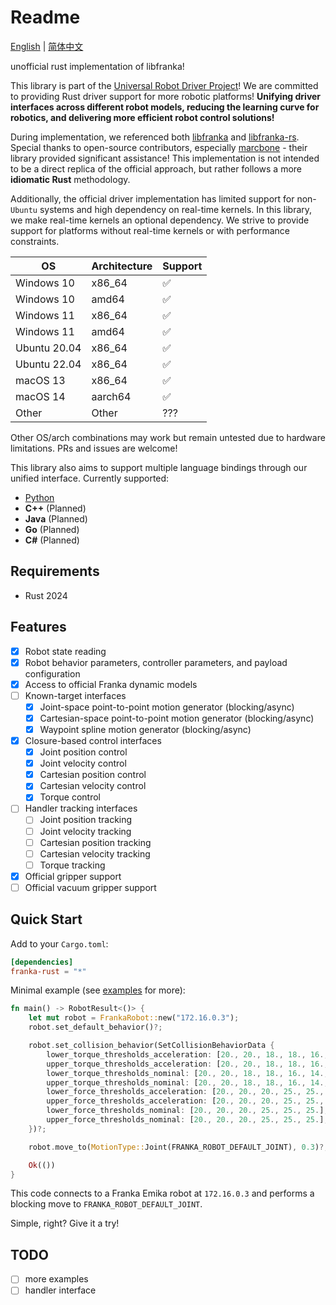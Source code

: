 # Readme

[English](README.md) | [简体中文](README_cn.md)

unofficial rust implementation of libfranka!

This library is part of the [Universal Robot Driver Project](https://github.com/Robot-Exp-Platform/libhans-rs)! We are committed to providing Rust driver support for more robotic platforms! **Unifying driver interfaces across different robot models, reducing the learning curve for robotics, and delivering more efficient robot control solutions!**

During implementation, we referenced both [libfranka](https://github.com/frankaemika/libfranka) and [libfranka-rs](https://github.com/marcbone/libfranka-rs). Special thanks to open-source contributors, especially [marcbone](https://github.com/marcbone) - their library provided significant assistance! This implementation is not intended to be a direct replica of the official approach, but rather follows a more **idiomatic Rust** methodology.

Additionally, the official driver implementation has limited support for non-`Ubuntu` systems and high dependency on real-time kernels. In this library, we make real-time kernels an optional dependency. We strive to provide support for platforms without real-time kernels or with performance constraints.

| OS         | Architecture | Support |
| ---------- | ------------ | ------- |
| Windows 10 | x86_64       | ✅      |
| Windows 10 | amd64        | ✅      |
| Windows 11 | x86_64       | ✅      |
| Windows 11 | amd64        | ✅      |
| Ubuntu 20.04 | x86_64     | ✅      |
| Ubuntu 22.04 | x86_64     | ✅      |
| macOS 13   | x86_64       | ✅      |
| macOS 14   | aarch64      | ✅      |
| Other      | Other        | ???     |

Other OS/arch combinations may work but remain untested due to hardware limitations. PRs and issues are welcome!

This library also aims to support multiple language bindings through our unified interface. Currently supported:

- [Python](https://pypi.org/project/franka-rust/)
- **C++** (Planned)
- **Java** (Planned)
- **Go** (Planned)
- **C#** (Planned)

## Requirements

- Rust 2024

## Features

- [x] Robot state reading
- [x] Robot behavior parameters, controller parameters, and payload configuration
- [x] Access to official Franka dynamic models
- [ ] Known-target interfaces
  - [x] Joint-space point-to-point motion generator (blocking/async)
  - [x] Cartesian-space point-to-point motion generator (blocking/async)
  - [x] Waypoint spline motion generator (blocking/async)
- [x] Closure-based control interfaces
  - [x] Joint position control
  - [x] Joint velocity control
  - [x] Cartesian position control
  - [x] Cartesian velocity control
  - [x] Torque control
- [ ] Handler tracking interfaces
  - [ ] Joint position tracking
  - [ ] Joint velocity tracking
  - [ ] Cartesian position tracking
  - [ ] Cartesian velocity tracking
  - [ ] Torque tracking
- [x] Official gripper support
- [ ] Official vacuum gripper support

## Quick Start

Add to your `Cargo.toml`:

```toml
[dependencies]
franka-rust = "*"
```

Minimal example (see [examples](/examples) for more):

```rust
fn main() -> RobotResult<()> {
    let mut robot = FrankaRobot::new("172.16.0.3");
    robot.set_default_behavior()?;

    robot.set_collision_behavior(SetCollisionBehaviorData {
        lower_torque_thresholds_acceleration: [20., 20., 18., 18., 16., 14., 12.],
        upper_torque_thresholds_acceleration: [20., 20., 18., 18., 16., 14., 12.],
        lower_torque_thresholds_nominal: [20., 20., 18., 18., 16., 14., 12.],
        upper_torque_thresholds_nominal: [20., 20., 18., 18., 16., 14., 12.],
        lower_force_thresholds_acceleration: [20., 20., 20., 25., 25., 25.],
        upper_force_thresholds_acceleration: [20., 20., 20., 25., 25., 25.],
        lower_force_thresholds_nominal: [20., 20., 20., 25., 25., 25.],
        upper_force_thresholds_nominal: [20., 20., 20., 25., 25., 25.],
    })?;

    robot.move_to(MotionType::Joint(FRANKA_ROBOT_DEFAULT_JOINT), 0.3)?;

    Ok(())
}
```

This code connects to a Franka Emika robot at `172.16.0.3` and performs a blocking move to `FRANKA_ROBOT_DEFAULT_JOINT`.

Simple, right? Give it a try!

## TODO

- [ ] more examples
- [ ] handler interface
